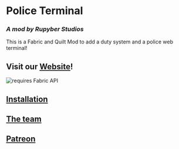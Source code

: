 # Police Terminal

### *A mod by Rupyber Studios*

This is a Fabric and Quilt Mod to add a duty system and a police web terminal!

## Visit our [Website](https://rupyberstudios.github.io/website/)!

![requires Fabric API](https://i.imgur.com/HabVZJR.png)

## [Installation](https://rupyberstudios.github.io/website/pages/installation)

## [The team](https://rupyberstudios.github.io/website/pages/about)

## [Patreon](https://www.patreon.com/Pyrix25633ModsandSoftware)

